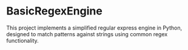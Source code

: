 # BasicRegexEngine
This project implements a simplified regular express engine in Python, designed to match patterns against strings using common regex functionality. 
